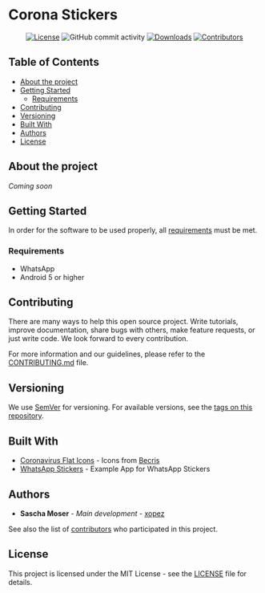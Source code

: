 # Corona Stickers
<p align="center">
    <a href="https://github.com/xopez/Corona-Stickers/blob/master/LICENSE"><img src="https://img.shields.io/github/license/xopez/Corona-Stickers?label=License&labelColor=30363D&color=2FBF50" alt="License"></a>
    <img alt="GitHub commit activity" src="https://img.shields.io/github/commit-activity/m/xopez/Corona-Stickers?color=%230273b3">
    <a href="https://github.com/xopez/Corona-Stickers/releases"><img src="https://img.shields.io/github/downloads/xopez/Corona-Stickers/total?label=Downloads&labelColor=30363D&color=2FBF50" alt="Downloads"></a>
    <a href="https://github.com/xopez/Corona-Stickers/graphs/contributors"><img src="https://img.shields.io/github/contributors/xopez/Corona-Stickers?label=Contributors&labelColor=30363D&color=2FBF50" alt="Contributors"></a>
</p>

## Table of Contents
* [About the project](#about-the-project)
* [Getting Started](#getting-started)
    * [Requirements](#requirements)
* [Contributing](#contributing)
* [Versioning](#versioning)
* [Built With](#built-with)
* [Authors](#authors)
* [License](#license)

## About the project
*Coming soon*

## Getting Started
In order for the software to be used properly, all [requirements](#requirements) must be met.

### Requirements
* WhatsApp
* Android 5 or higher

## Contributing
There are many ways to help this open source project. Write tutorials, improve documentation, share bugs with others, make feature requests, or just write code. We look forward to every contribution.

For more information and our guidelines, please refer to the [CONTRIBUTING.md](CONTRIBUTING.md) file.

## Versioning
We use [SemVer](http://semver.org/) for versioning. For available versions, see the [tags on this repository](https://github.com/xopez/Corona-Stickers/tags). 

## Built With
* [Coronavirus Flat Icons](https://www.iconfinder.com/iconsets/coronavirus-flat) - Icons from [Becris](https://www.iconfinder.com/becris)
* [WhatsApp Stickers](https://github.com/WhatsApp/stickers) - Example App for WhatsApp Stickers

## Authors
* **Sascha Moser** - *Main development* - [xopez](https://github.com/xopez)

See also the list of [contributors](https://github.com/xopez/Corona-Stickers/graphs/contributors) who participated in this project.

## License
This project is licensed under the MIT License - see the [LICENSE](LICENSE) file for details.
